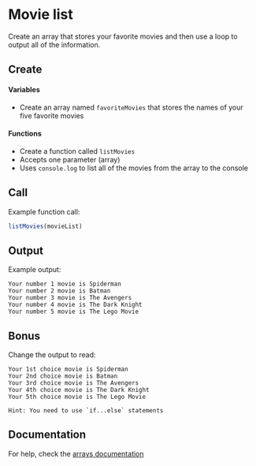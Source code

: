 # Movie list

Create an array that stores your favorite movies and then use a loop to output all of the information.

## Create
#### Variables
- Create an array named `favoriteMovies` that stores the names of your five favorite movies

#### Functions
- Create a function called `listMovies`
- Accepts one parameter (array)
- Uses `console.log` to list all of the movies from the array to the console

## Call
Example function call:
```js
listMovies(movieList)
```

## Output

Example output:
```
Your number 1 movie is Spiderman
Your number 2 movie is Batman
Your number 3 movie is The Avengers
Your number 4 movie is The Dark Knight
Your number 5 movie is The Lego Movie

```

## Bonus
Change the output to read:
```
Your 1st choice movie is Spiderman
Your 2nd choice movie is Batman
Your 3rd choice movie is The Avengers
Your 4th choice movie is The Dark Knight
Your 5th choice movie is The Lego Movie
```

```
Hint: You need to use `if...else` statements
```

## Documentation
For help, check the [arrays documentation](https://github.com/danleavitt0/codecamp-examples/tree/master/arrays)
